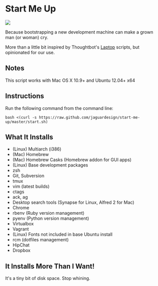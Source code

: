 # Start Me Up

![](http://i.imgur.com/ubdJQL7.jpg)

Because bootstrapping a new development machine can make a grown man (or woman) cry.

More than a little bit inspired by Thoughtbot's [Laptop](https://github.com/thoughtbot/laptop/) scripts, but opinionated for our use.

## Notes

This script works with Mac OS X 10.9+ and Ubuntu 12.04+ x64

## Instructions

Run the following command from the command line:

    bash <(curl -s https://raw.github.com/jaguardesign/start-me-up/master/start.sh)

## What It Installs

- (Linux) Multiarch (i386)
- (Mac) Homebrew
- (Mac) Homebrew Casks (Homebrew addon for GUI apps)
- (Linux) Base development packages
- zsh
- Git, Subversion
- tmux
- vim (latest builds)
- ctags
- ack, ag
- Desktop search tools (Synapse for Linux, Alfred 2 for Mac)
- Chrome
- rbenv (Ruby version management)
- pyenv (Python version management)
- Virtualbox
- Vagrant
- (Linux) Fonts not included in base Ubuntu install
- rcm (dotfiles management)
- HipChat
- Dropbox

## It Installs More Than I Want!

It's a tiny bit of disk space. Stop whining.
